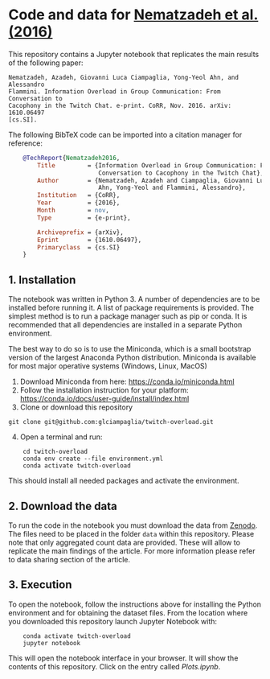 # Code and data for [Nematzadeh et al. (2016)](https://arxiv.org/abs/1610.06497)

This repository contains a Jupyter notebook that replicates the main results of
the following paper:

    Nematzadeh, Azadeh, Giovanni Luca Ciampaglia, Yong-Yeol Ahn, and Alessandro
    Flammini. Information Overload in Group Communication: From Conversation to
    Cacophony in the Twitch Chat. e-print. CoRR, Nov. 2016. arXiv: 1610.06497
    [cs.SI].

The following BibTeX code can be imported into a citation manager for reference:

```bibtex
    @TechReport{Nematzadeh2016,
        Title         = {Information Overload in Group Communication: From
                         Conversation to Cacophony in the Twitch Chat},
        Author        = {Nematzadeh, Azadeh and Ciampaglia, Giovanni Luca and
                         Ahn, Yong-Yeol and Flammini, Alessandro},
        Institution   = {CoRR},
        Year          = {2016},
        Month         = nov,
        Type          = {e-print},

        Archiveprefix = {arXiv},
        Eprint        = {1610.06497},
        Primaryclass  = {cs.SI}
    }
```

## 1. Installation

The notebook was written in Python 3. A number of dependencies are to be
installed before running it. A list of package requirements is provided. The
simplest method is to run a package manager such as pip or conda. It is
recommended that all dependencies are installed in a separate Python
environment.

The best way to do so is to use the Miniconda, which is a small bootstrap
version of the largest Anaconda Python distribution. Miniconda is available for
most major operative systems (Windows, Linux, MacOS) 

1. Download Miniconda from here: https://conda.io/miniconda.html
2. Follow the installation instruction for your platform:
   https://conda.io/docs/user-guide/install/index.html
3. Clone or download this repository
```
git clone git@github.com:glciampaglia/twitch-overload.git
```
4. Open a terminal and run:
```
    cd twitch-overload
    conda env create --file environment.yml
    conda activate twitch-overload
```

This should install all needed packages and activate the environment.

## 2. Download the data

To run the code in the notebook you must download the data from
[Zenodo](https://doi.org/10.5281/zenodo.1182793). The files need to be
placed in the folder `data` within this repository. Please note that only
aggregated count data are provided. These will allow to replicate the main
findings of the article. For more information please refer to data sharing
section of the article.

## 3. Execution

To open the notebook, follow the instructions above for installing the Python
environment and for obtaining the dataset files. From the location
where you downloaded this repository launch Jupyter Notebook with:

```
    conda activate twitch-overload
    jupyter notebook
```

This will open the notebook interface in your browser. It will show the
contents of this repository. Click on the entry called _Plots.ipynb_.
